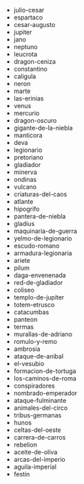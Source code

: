 - julio-cesar  
- espartaco  
- cesar-augusto  
- jupiter  
- jano  
- neptuno  
- leucrota  
- dragon-ceniza  
- constantino  
- caligula  
- neron  
- marte  
- las-erinias  
- venus  
- mercurio  
- dragon-oscuro  
- gigante-de-la-niebla  
- manticora  
- deva  
- legionario  
- pretoriano  
- gladiador  
- minerva  
- ondinas  
- vulcano  
- criaturas-del-caos  
- atlante  
- hipogrifo  
- pantera-de-niebla  
- gladius  
- maquinaria-de-guerra  
- yelmo-de-legionario  
- escudo-romano  
- armadura-legionaria  
- ariete  
- pilum  
- daga-envenenada  
- red-de-gladiador  
- coliseo  
- templo-de-jupiter  
- totem-etrusco  
- catacumbas  
- panteon  
- termas  
- murallas-de-adriano  
- romulo-y-remo  
- ambrosia  
- ataque-de-anibal  
- el-vesubio  
- formacion-de-tortuga  
- los-caminos-de-roma  
- conspiradores  
- nombrado-emperador  
- ataque-fulminante  
- animales-del-circo  
- tribus-germanas  
- hunos  
- celtas-del-oeste  
- carrera-de-carros  
- rebelion  
- aceite-de-oliva  
- arcas-del-imperio  
- aguila-imperial  
- festin  
